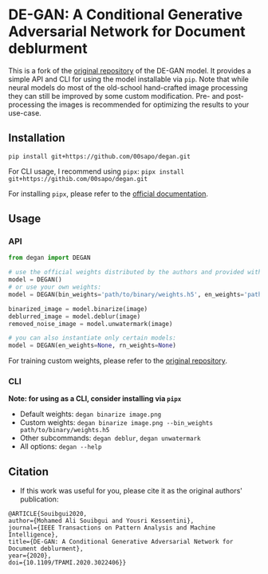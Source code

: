 # DE-GAN: A Conditional Generative Adversarial Network for Document deblurment

This is a fork of the [original repository](https://github.com/dali92002/DE-GAN) of the
DE-GAN model. It provides a simple API and CLI for using the model installable via
`pip`. Note that while neural models do most of the old-school hand-crafted image
processing they can still be improved by some custom modification. Pre- and
post-processing the images is recommended for optimizing the results to your use-case.

## Installation

`pip install git+https://github.com/00sapo/degan.git`

For CLI usage, I recommend using `pipx`: `pipx install git+https://githib.com/00sapo/degan.git`

For installing `pipx`, please refer to the [official documentation](https://pipx.pypa.io/stable/).

## Usage

### API

```python
from degan import DEGAN

# use the official weights distributed by the authors and provided within the pip package:
model = DEGAN()
# or use your own weights:
model = DEGAN(bin_weights='path/to/binary/weights.h5', en_weights='path/to/deblur/weights.h5', rn_weights='path/to/unwatermark/weights.h5')

binarized_image = model.binarize(image)
deblurred_image = model.deblur(image)
removed_noise_image = model.unwatermark(image)

# you can also instantiate only certain models:
model = DEGAN(en_weights=None, rn_weights=None)
```

For training custom weights, please refer to the [original repository](https://github.com/dali92002/DE-GAN).

### CLI

**Note: for using as a CLI, consider installing via `pipx`**

- Default weights: `degan binarize image.png`
- Custom weights: `degan binarize image.png --bin_weights path/to/binary/weights.h5`
- Other subcommands: `degan deblur`, `degan unwatermark`
- All options: `degan --help`

## Citation

- If this work was useful for you, please cite it as the original authors' publication:

```
@ARTICLE{Souibgui2020,
author={Mohamed Ali Souibgui and Yousri Kessentini},
journal={IEEE Transactions on Pattern Analysis and Machine Intelligence},
title={DE-GAN: A Conditional Generative Adversarial Network for Document deblurment},
year={2020},
doi={10.1109/TPAMI.2020.3022406}}

```

```

```
